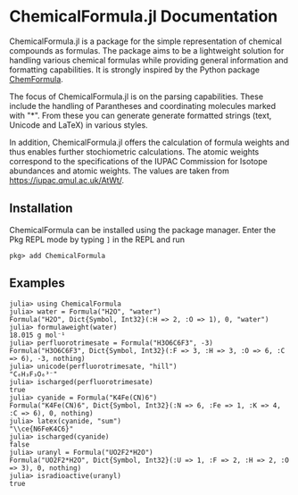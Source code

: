 # ChemicalFormula.jl Documentation

ChemicalFormula.jl is a package for the simple representation of chemical compounds as 
formulas. The package aims to be a lightweight solution for handling various chemical 
formulas while providing general information and formatting capabilities. It is strongly 
inspired by the Python package [ChemFormula](https://github.com/molshape/ChemFormula).

The focus of ChemicalFormula.jl is on the parsing capabilities. These include the handling 
of Parantheses and coordinating molecules marked with "*". From these you can generate 
generate formatted strings (text, Unicode and LaTeX) in various styles.

In addition, ChemicalFormula.jl offers the calculation of formula weights and thus enables 
further stochiometric calculations. The atomic weights correspond to the specifications of 
the IUPAC Commission for Isotope abundances and atomic weights. The values are taken from 
https://iupac.qmul.ac.uk/AtWt/.

## Installation

ChemicalFormula can be installed using the package manager. Enter the Pkg REPL mode by 
typing `]` in the REPL and run
```
pkg> add ChemicalFormula
```

## Examples

```julia-repl
julia> using ChemicalFormula
julia> water = Formula("H2O", "water")
Formula("H2O", Dict{Symbol, Int32}(:H => 2, :O => 1), 0, "water")
julia> formulaweight(water)
18.015 g mol⁻¹
julia> perfluorotrimesate = Formula("H3O6C6F3", -3)
Formula("H3O6C6F3", Dict{Symbol, Int32}(:F => 3, :H => 3, :O => 6, :C => 6), -3, nothing)
julia> unicode(perfluorotrimesate, "hill")
"C₆H₃F₃O₆³⁻"
julia> ischarged(perfluorotrimesate)
true
julia> cyanide = Formula("K4Fe(CN)6")
Formula("K4Fe(CN)6", Dict{Symbol, Int32}(:N => 6, :Fe => 1, :K => 4, :C => 6), 0, nothing)
julia> latex(cyanide, "sum")
"\\ce{N6FeK4C6}"
julia> ischarged(cyanide)
false
julia> uranyl = Formula("UO2F2*H2O")
Formula("UO2F2*H2O", Dict{Symbol, Int32}(:U => 1, :F => 2, :H => 2, :O => 3), 0, nothing)
julia> isradioactive(uranyl)
true
```
